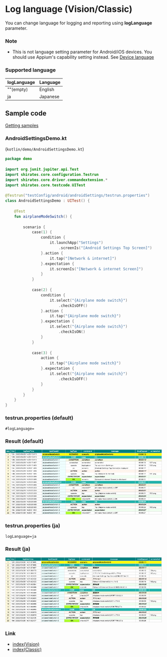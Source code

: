# Log language (Vision/Classic)

You can change language for logging and reporting using **logLanguage** parameter.

### Note

- This is not language setting parameter for Android/iOS devices. You should use Appium's capability setting instead.
  See [Device language](device_language.md)

### Supported language

| logLanguage | Language |
|:------------|----------|
| ""(empty)   | English  |
| ja          | Japanese |

## Sample code

[Getting samples](../../getting_samples.md)

### AndroidSettingsDemo.kt

(`kotlin/demo/AndroidSettingsDemo.kt`)

```kotlin
package demo

import org.junit.jupiter.api.Test
import shirates.core.configuration.Testrun
import shirates.core.driver.commandextension.*
import shirates.core.testcode.UITest

@Testrun("testConfig/android/androidSettings/testrun.properties")
class AndroidSettingsDemo : UITest() {

    @Test
    fun airplaneModeSwitch() {

        scenario {
            case(1) {
                condition {
                    it.launchApp("Settings")
                        .screenIs("[Android Settings Top Screen]")
                }.action {
                    it.tap("[Network & internet]")
                }.expectation {
                    it.screenIs("[Network & internet Screen]")
                }
            }

            case(2) {
                condition {
                    it.select("{Airplane mode switch}")
                        .checkIsOFF()
                }.action {
                    it.tap("{Airplane mode switch}")
                }.expectation {
                    it.select("{Airplane mode switch}")
                        .checkIsON()
                }
            }

            case(3) {
                action {
                    it.tap("{Airplane mode switch}")
                }.expectation {
                    it.select("{Airplane mode switch}")
                        .checkIsOFF()
                }
            }
        }
    }
}
```

### testrun.properties (default)

```
#logLanguage=
```

### Result (default)

![](_images/log_language_en.png)

### testrun.properties (ja)

```
logLanguage=ja
```

### Result (ja)

![](_images/log_language_ja.png)

### Link

- [index(Vision)](../../index.md)
- [index(Classic)](../../classic/index.md)


